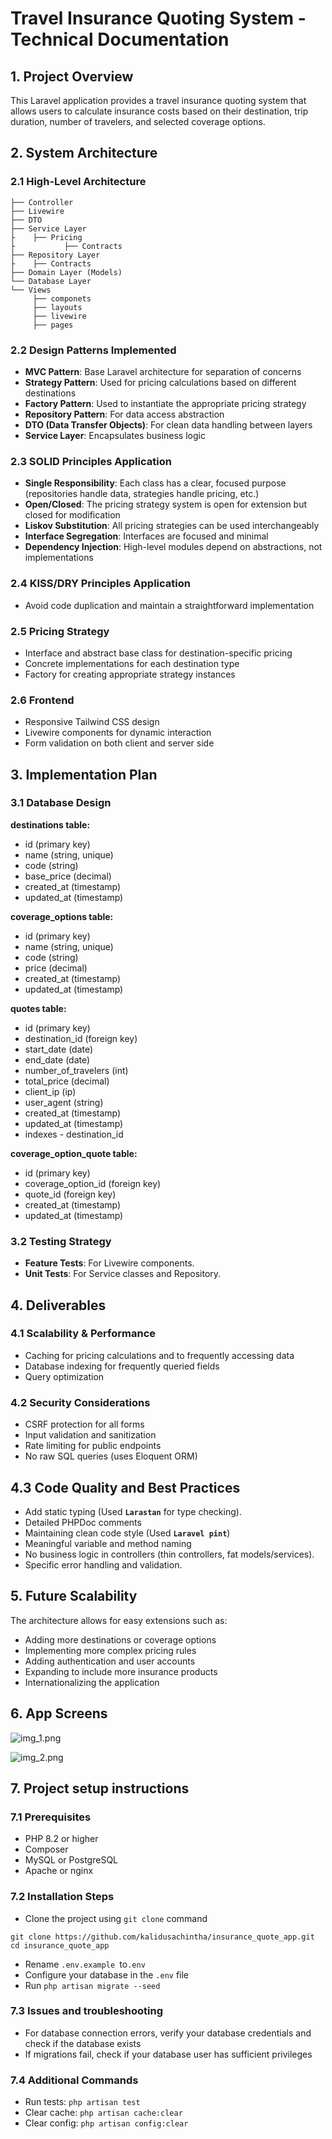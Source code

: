 # Travel Insurance Quoting System -Technical Documentation

## 1. Project Overview
This Laravel application provides a travel insurance quoting system that allows users to calculate insurance costs based on their destination, trip duration, number of travelers, and selected coverage options.

## 2. System Architecture

### 2.1 High-Level Architecture

```
├── Controller
├── Livewire
├── DTO
├── Service Layer
├    ├── Pricing 
├           ├── Contracts 
├── Repository Layer
├    ├── Contracts
├── Domain Layer (Models)
└── Database Layer
└── Views
     ├── componets  
     ├── layouts  
     ├── livewire  
     ├── pages  
```
### 2.2 Design Patterns Implemented

- **MVC Pattern**: Base Laravel architecture for separation of concerns
- **Strategy Pattern**: Used for pricing calculations based on different destinations
- **Factory Pattern**: Used to instantiate the appropriate pricing strategy
- **Repository Pattern**: For data access abstraction
- **DTO (Data Transfer Objects)**: For clean data handling between layers
- **Service Layer**: Encapsulates business logic

### 2.3 SOLID Principles Application

- **Single Responsibility**: Each class has a clear, focused purpose (repositories handle data, strategies handle pricing, etc.)
- **Open/Closed**: The pricing strategy system is open for extension but closed for modification
- **Liskov Substitution**: All pricing strategies can be used interchangeably
- **Interface Segregation**: Interfaces are focused and minimal
- **Dependency Injection**: High-level modules depend on abstractions, not implementations

### 2.4 KISS/DRY Principles Application
- Avoid code duplication and maintain a straightforward implementation

### 2.5 Pricing Strategy
- Interface and abstract base class for destination-specific pricing
- Concrete implementations for each destination type
- Factory for creating appropriate strategy instances

### 2.6 Frontend
- Responsive Tailwind CSS design
- Livewire components for dynamic interaction
- Form validation on both client and server side

## 3. Implementation Plan

### 3.1 Database Design

**destinations table:**
- id (primary key)
- name (string, unique)
- code (string)
- base_price (decimal)
- created_at (timestamp)
- updated_at (timestamp)

**coverage_options table:**
- id (primary key)
- name (string, unique)
- code (string)
- price (decimal)
- created_at (timestamp)
- updated_at (timestamp)

**quotes table:**
- id (primary key)
- destination_id (foreign key)
- start_date (date)
- end_date (date)
- number_of_travelers (int)
- total_price (decimal)
- client_ip (ip)
- user_agent (string)
- created_at (timestamp)
- updated_at (timestamp)
- indexes - destination_id

**coverage_option_quote table:**
- id (primary key)
- coverage_option_id (foreign key)
- quote_id (foreign key)
- created_at (timestamp)
- updated_at (timestamp)

### 3.2 Testing Strategy

- **Feature Tests**: For Livewire components.
- **Unit Tests**: For Service classes and Repository.

## 4. Deliverables

### 4.1 Scalability & Performance

- Caching for pricing calculations and to frequently accessing data
- Database indexing for frequently queried fields
- Query optimization

### 4.2 Security Considerations

- CSRF protection for all forms
- Input validation and sanitization
- Rate limiting for public endpoints
- No raw SQL queries (uses Eloquent ORM)

## 4.3 Code Quality and Best Practices

- Add static typing (Used **`Larastan`** for type checking).
- Detailed PHPDoc comments
- Maintaining clean code style (Used **`Laravel pint`**)
- Meaningful variable and method naming
- No business logic in controllers (thin controllers, fat models/services).
- Specific error handling and validation.

## 5. Future Scalability
The architecture allows for easy extensions such as:

- Adding more destinations or coverage options
- Implementing more complex pricing rules
- Adding authentication and user accounts
- Expanding to include more insurance products
- Internationalizing the application

## 6. App Screens
![img_1.png](img_1.png)

![img_2.png](img_2.png)

## 7. Project setup instructions

### 7.1 Prerequisites

- PHP 8.2 or higher
- Composer
- MySQL or PostgreSQL
- Apache or nginx

### 7.2 Installation Steps

- Clone the project using `git clone` command
````
git clone https://github.com/kalidusachintha/insurance_quote_app.git
cd insurance_quote_app
````
- Rename `.env.example `to`.env`
- Configure your database in the `.env` file
- Run `php artisan migrate --seed`

### 7.3 Issues and troubleshooting

- For database connection errors, verify your database credentials and check if the database exists
- If migrations fail, check if your database user has sufficient privileges

### 7.4 Additional Commands

- Run tests: `php artisan test`
- Clear cache: `php artisan cache:clear`
- Clear config: `php artisan config:clear`

